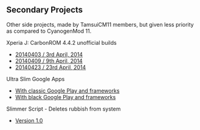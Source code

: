 ## Secondary Projects

Other side projects, made by TamsuiCM11 members, but given less priority as compared to CyanogenMod 11.

Xperia J: CarbonROM 4.4.2 unofficial builds

- [20140403 / 3rd April, 2014](http://d-h.st/aVs)
- [20140409 / 9th April, 2014](http://d-h.st/liG)
- [20140423 / 23rd April, 2014](http://d-h.st/83i)


Ultra Slim Google Apps

- [With classic Google Play and frameworks](http://d-h.st/YH1)
- [With black Google Play and frameworks](http://d-h.st/D7t)

Slimmer Script - Deletes rubbish from system

- [Version 1.0](http://d-h.st/ZRS)

